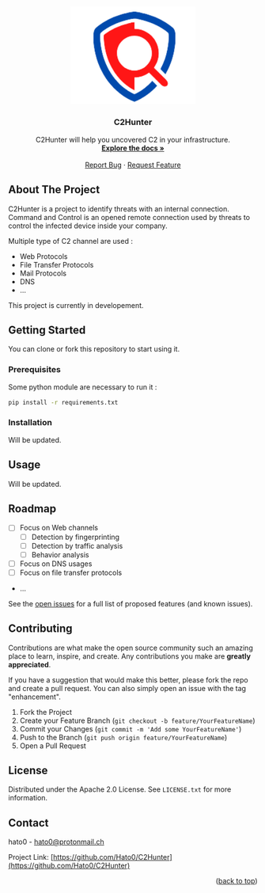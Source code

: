 <div id="top"></div>


<br />
<div align="center">
    <a href="https://github.com/Hato0/C2Hunter">
    <img src="images/logo.png" alt="Logo" width=50%>
  </a>

<h3 align="center">C2Hunter</h3>

  <p align="center">
    C2Hunter will help you uncovered C2 in your infrastructure.
    <br />
    <a href="https://github.com/Hato0/C2Hunter"><strong>Explore the docs »</strong></a>
    <br />
    <br />
    <a href="https://github.com/Hato0/C2Hunter/issues">Report Bug</a>
    ·
    <a href="https://github.com/Hato0/C2Hunter/issues">Request Feature</a>
  </p>
</div>

## About The Project

C2Hunter is a project to identify threats with an internal connection. 
Command and Control is an opened remote connection used by threats to control the infected device inside your company. 

Multiple type of C2 channel are used :
* Web Protocols
* File Transfer Protocols 
* Mail Protocols 
* DNS 
* ...

This project is currently in developement.

## Getting Started

You can clone or fork this repository to start using it. 

### Prerequisites

Some python module are necessary to run it :
```sh
pip install -r requirements.txt
```

### Installation

Will be updated.

## Usage

Will be updated.

## Roadmap

- [ ] Focus on Web channels 
    - [ ] Detection by fingerprinting
    - [ ] Detection by traffic analysis
    - [ ] Behavior analysis
- [ ] Focus on DNS usages
- [ ] Focus on file transfer protocols
- ...

See the [open issues](https://github.com/Hato0/C2Hunter) for a full list of proposed features (and known issues).

## Contributing

Contributions are what make the open source community such an amazing place to learn, inspire, and create. Any contributions you make are **greatly appreciated**.

If you have a suggestion that would make this better, please fork the repo and create a pull request. You can also simply open an issue with the tag "enhancement".

1. Fork the Project
2. Create your Feature Branch (`git checkout -b feature/YourFeatureName`)
3. Commit your Changes (`git commit -m 'Add some YourFeatureName'`)
4. Push to the Branch (`git push origin feature/YourFeatureName`)
5. Open a Pull Request


## License

Distributed under the Apache 2.0 License. See `LICENSE.txt` for more information.

## Contact

hato0 - hato0@protonmail.ch

Project Link: [https://github.com/Hato0/C2Hunter](https://github.com/Hato0/C2Hunter)

<p align="right">(<a href="#top">back to top</a>)</p>
